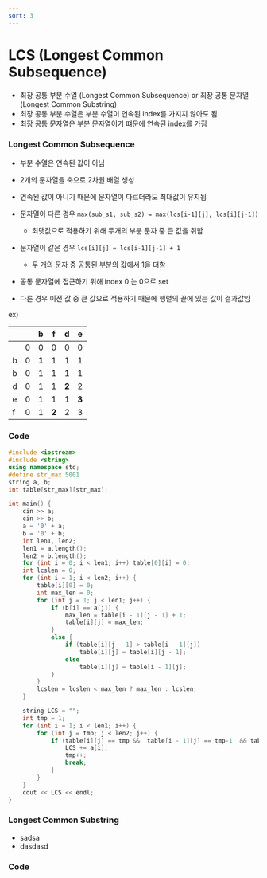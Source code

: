 ```yaml
---
sort: 3
---
```


# LCS (Longest Common Subsequence)



* 최장 공통 부분 수열 (Longest Common Subsequence) or 최장 공통 문자열 (Longest Common Substring)
* 최장 공통 부분 수열은 부분 수열이 연속된 index를 가지지 않아도 됨
* 최장 공통 문자열은 부분 문자열이기 떄문에 연속된 index를 가짐



### Longest Common Subsequence

* 부분 수열은 연속된 값이 아님
* 2개의 문자열을 축으로 2차원 배열 생성
* 연속된 값이 아니기 때문에 문자열이 다르더라도 최대값이 유지됨
* 문자열이 다른 경우 ```max(sub_s1, sub_s2) = max(lcs[i-1][j], lcs[i][j-1])```
  * 최댓값으로 적용하기 위해 두개의 부분 문자 중 큰 값을 취함
* 문자열이 같은 경우 ```lcs[i][j] = lcs[i-1][j-1] + 1``` 
  * 두 개의 문자 중 공통된 부분의 값에서 1을 더함
* 공통 문자열에 접근하기 위해 index 0 는 0으로 set

* 다른 경우 이전 값 중 큰 값으로 적용하기 때문에 행렬의 끝에 있는 값이 결과값임

ex)

|      |      | b     | f     | d     | e     |
| ---- | ---- | ----- | ----- | ----- | ----- |
|      | 0    | 0     | 0     | 0     | 0     |
| b    | 0    | **1** | 1     | 1     | 1     |
| b    | 0    | 1     | 1     | 1     | 1     |
| d    | 0    | 1     | 1     | **2** | 2     |
| e    | 0    | 1     | 1     | 1     | **3** |
| f    | 0    | 1     | **2** | 2     | 3     |



### Code

```c++
#include <iostream>
#include <string>
using namespace std;
#define str_max 5001
string a, b;
int table[str_max][str_max];

int main() {
	cin >> a;
	cin >> b;
	a = '0' + a;
	b = '0' + b;
	int len1, len2;
	len1 = a.length();
	len2 = b.length();
	for (int i = 0; i < len1; i++) table[0][i] = 0;
	int lcslen = 0;
	for (int i = 1; i < len2; i++) {
		table[i][0] = 0;
		int max_len = 0;
		for (int j = 1; j < len1; j++) {
			if (b[i] == a[j]) {
				max_len = table[i - 1][j - 1] + 1;
				table[i][j] = max_len;
			}
			else {
				if (table[i][j - 1] > table[i - 1][j])
					table[i][j] = table[i][j - 1];
				else
					table[i][j] = table[i - 1][j];
			}
		}
		lcslen = lcslen < max_len ? max_len : lcslen;
	}

	string LCS = "";
	int tmp = 1;
	for (int i = 1; i < len1; i++) {
		for (int j = tmp; j < len2; j++) {
			if (table[i][j] == tmp &&  table[i - 1][j] == tmp-1  && table[i][j - 1] == tmp-1 && table[i - 1][j - 1] == tmp-1) { // newly updated
				LCS += a[i];
				tmp++;
				break;
			}
		}
	}
	cout << LCS << endl;
}
```



### Longest Common Substring

* sadsa
* dasdasd

### Code

```c++
```



